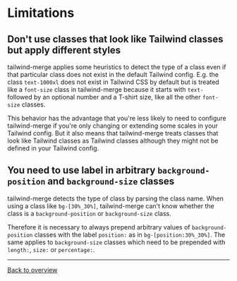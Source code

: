 # Limitations

## Don't use classes that look like Tailwind classes but apply different styles

tailwind-merge applies some heuristics to detect the type of a class even if that particular class does not exist in the default Tailwind config. E.g. the class `text-1000xl` does not exist in Tailwind CSS by default but is treated like a `font-size` class in tailwind-merge because it starts with `text-` followed by an optional number and a T-shirt size, like all the other `font-size` classes.

This behavior has the advantage that you're less likely to need to configure tailwind-merge if you're only changing or extending some scales in your Tailwind config. But it also means that tailwind-merge treats classes that look like Tailwind classes as Tailwind classes although they might not be defined in your Tailwind config.

## You need to use label in arbitrary `background-position` and `background-size` classes

tailwind-merge detects the type of class by parsing the class name. When using a class like `bg-[30%_30%]`, tailwind-merge can't know whether the class is a `background-position` or `background-size` class.

Therefore it is necessary to always prepend arbitrary values of `background-position` classes with the label `position:` as in `bg-[position:30%_30%]`. The same applies to `background-size` classes which need to be prepended with `length:`, `size:` or `percentage:`.

---

[Back to overview](./README.md)
